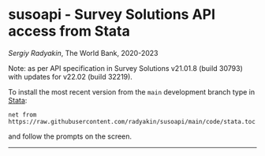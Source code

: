 # susoapi - Survey Solutions API access from Stata

*Sergiy Radyakin*, The World Bank, 2020-2023

Note: as per API specification in Survey Solutions v21.01.8 (build 30793) with updates for v22.02 (build 32219).

To install the most recent version from the `main` development branch type in [Stata](https://www.stata.com/):
```
net from https://raw.githubusercontent.com/radyakin/susoapi/main/code/stata.toc
```
and follow the prompts on the screen.

---

